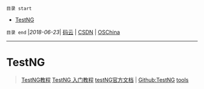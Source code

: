 `目录 start`
 
- [TestNG](#testng)

`目录 end` |_2018-06-23_| [码云](https://gitee.com/kcp1104) | [CSDN](http://blog.csdn.net/kcp606) | [OSChina](https://my.oschina.net/kcp1104)
****************************************
# TestNG

> [TestNG教程](https://www.yiibai.com/testng/)
> [TestNG 入门教程](http://www.cnblogs.com/TankXiao/p/3888070.html)
> [testNG官方文档](http://testng.org/doc/index.html) | [Github:TestNG](https://github.com/cbeust/testng)
> [tools](http://toolsqa.com/selenium-webdriver/testng-introduction/)


